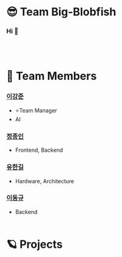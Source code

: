 # 😎 Team Big-Blobfish
### Hi 👋
</br></br>
# 🧑 Team Members
### [이강준](https://github.com/Ladun)
* ⭐Team Manager
* AI
### [정종인](https://github.com/chongin12)
* Frontend, Backend
### [유한길](https://github.com/Yuhangil)
* Hardware, Architecture
### [이동규](https://github.com/Leedonggyu1290)
* Backend
</br></br>
# 🪐 Projects
